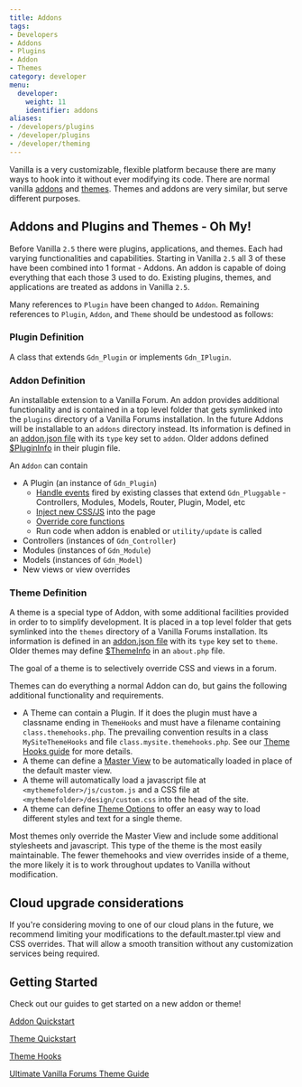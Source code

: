 ```yaml
---
title: Addons
tags:
- Developers
- Addons
- Plugins
- Addon
- Themes
category: developer
menu:
  developer:
    weight: 11
    identifier: addons
aliases:
- /developers/plugins
- /developer/plugins
- /developer/theming
---
```


Vanilla is a very customizable, flexible platform because there are many ways to hook into it without ever modifying its code. There are normal vanilla [addons](#addon-definition) and [themes](#theme-definition). Themes and addons are very similar, but serve different purposes.

## Addons and Plugins and Themes - Oh My!

Before Vanilla `2.5` there were plugins, applications, and themes. Each had varying functionalities and capabilities. Starting in Vanilla `2.5` all 3 of these have been combined into 1 format - Addons. An addon is capable of doing everything that each those 3 used to do. Existing plugins, themes, and applications are treated as addons in Vanilla `2.5`.

Many references to `Plugin` have been changed to `Addon`. Remaining references to `Plugin`, `Addon`, and `Theme` should be undestood as follows:

### Plugin Definition

A class that extends `Gdn_Plugin` or implements `Gdn_IPlugin`.

### Addon Definition

An installable extension to a Vanilla Forum. An addon provides additional functionality and is contained in a top level folder that gets symlinked into the `plugins` directory of a Vanilla Forums installation. In the future Addons will be installable to an `addons` directory instead. Its information is defined in an [addon.json file](/developer/addons/addon-info) with its `type` key set to `addon`. Older addons defined [$PluginInfo](/developer/addons/plugin-theme-info#plugins) in their plugin file.

An `Addon` can contain 

- A Plugin (an instance of `Gdn_Plugin`)
    - [Handle events](/developer/addons/events-and-handlers) fired by existing classes that extend `Gdn_Pluggable` - Controllers, Modules, Models, Router, Plugin, Model, etc
    - [Inject new CSS/JS](/developer/addons/css-and-javascript) into the page
    - [Override core functions](/developer/addons/function-overrides)
    - Run code when addon is enabled or `utility/update` is called
- Controllers (instances of `Gdn_Controller`)
- Modules (instances of `Gdn_Module`)
- Models (instances of `Gdn_Model`)
- New views or view overrides

### Theme Definition

A theme is a special type of Addon, with some additional facilities provided in order to to simplify development. It is placed in a top level folder that gets symlinked into the `themes` directory of a Vanilla Forums installation. Its information is defined in an [addon.json file](/developer/addons/addon-info#theme-addon-json-example) with its `type` key set to `theme`. Older themes may define [$ThemeInfo](/developer/addons/plugin-theme-info#themes) in an `about.php` file.

The goal of a theme is to selectively override CSS and views in a forum.

Themes can do everything a normal Addon can do, but gains the following additional functionality and requirements.

- A Theme can contain a Plugin. If it does the plugin must have a classname ending in `ThemeHooks` and must have a filename containing `class.themehooks.php`. The prevailing convention results in a class `MySiteThemeHooks` and file `class.mysite.themehooks.php`. See our [Theme Hooks guide](/developer/addons/theme-hooks) for more details.
- A theme can define a [Master View](/developer/theming/views/#the-master-view) to be automatically loaded in place of the default master view.
- A theme will automatically load a javascript file at `<mythemefolder>/js/custom.js` and a CSS file at `<mythemefolder>/design/custom.css` into the head of the site.
- A theme can define [Theme Options](/developer/addons/theme-options) to offer an easy way to load different styles and text for a single theme.

Most themes only override the Master View and include some additional stylesheets and javascript. This type of the theme is the most easily maintainable. The fewer themehooks and view overrides inside of a theme, the more likely it is to work throughout updates to Vanilla without modification.

## Cloud upgrade considerations

If you're considering moving to one of our cloud plans in the future, we recommend limiting your modifications to the default.master.tpl view and CSS overrides. That will allow a smooth transition without any customization services being required.

## Getting Started

Check out our guides to get started on a new addon or theme!

[Addon Quickstart](/developer/addons/addon-quickstart)

[Theme Quickstart](/developer/addons/theme-quickstart)

[Theme Hooks](/developer/addons/theme-hooks)

[Ultimate Vanilla Forums Theme Guide](http://blog.vanillaforums.com/help/vanilla-forums-themes/)
